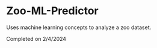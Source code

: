# Zoo-ML-Predictor
Uses machine learning concepts to analyze a zoo dataset.
<p>
  Completed on 2/4/2024
</p>
